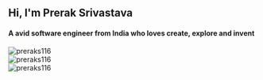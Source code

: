 <h2 align="left">Hi, I'm Prerak Srivastava</h2>
<h4 align="left">A avid software engineer from India who loves create, explore and invent</h4>


<img align="left" src="https://github-readme-stats.vercel.app/api/top-langs?username=preraks116&show_icons=true&locale=en&layout=compact" alt="preraks116" />
<br>
<img align="center" src="https://github-readme-stats.vercel.app/api?username=preraks116&show_icons=true&locale=en" alt="preraks116" />
<br>
<img align="center" src="https://github-readme-streak-stats.herokuapp.com/?user=preraks116&" alt="preraks116" />

